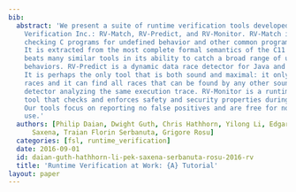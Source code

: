 ```yaml
---
bib:
  abstract: 'We present a suite of runtime verification tools developed by Runtime
    Verification Inc.: RV-Match, RV-Predict, and RV-Monitor. RV-Match is a tool for
    checking C programs for undefined behavior and other common programmer mistakes.
    It is extracted from the most complete formal semantics of the C11 language and
    beats many similar tools in its ability to catch a broad range of undesirable
    behaviors. RV-Predict is a dynamic data race detector for Java and C/C++ programs.
    It is perhaps the only tool that is both sound and maximal: it only reports real
    races and it can find all races that can be found by any other sound data race
    detector analyzing the same execution trace. RV-Monitor is a runtime monitoring
    tool that checks and enforces safety and security properties during program execution.
    Our tools focus on reporting no false positives and are free for non-commercial
    use.'
  authors: [Philip Daian, Dwight Guth, Chris Hathhorn, Yilong Li, Edgar Pek, Manasvi
      Saxena, Traian Florin Serbanuta, Grigore Rosu]
  categories: [fsl, runtime_verification]
  date: 2016-09-01
  id: daian-guth-hathhorn-li-pek-saxena-serbanuta-rosu-2016-rv
  title: 'Runtime Verification at Work: {A} Tutorial'
layout: paper
---
```

